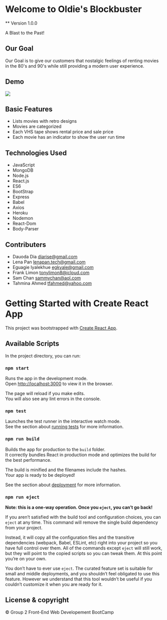 # Welcome to Oldie's Blockbuster

** Version 1.0.0

A Blast to the Past!

## Our Goal

Our Goal is to give our customers that nostalgic feelings of renting movies in the 80's and 90's while still providing a modern user experience.

## Demo

![](/project2Screenshot.png)

## Basic Features

- Lists movies with retro designs
- Movies are categorized 
- Each VHS tape shows rental price and sale price
- Each movie has an indicator to show the user run time

## Technologies Used 

- JavaScript
- MongoDB
- Node.js
- React.js
- ES6
- BootStrap
- Express
- Babel
- Axios
- Heroku
- Nodemon
- React-Dom
- Body-Parser

## Contributers 

- Dauoda Dia <diarise@gmail.com>
- Lena Pan <lenapan.tech@gmail.com>
- Eguagie Iyalekhue <egkyale@gmail.com>
- Frank Limon <tonylimon8@icloud.com>
- Sam Chan <sammychan@aol.com>
- Tahmina Ahmed <tfahmed@yahoo.com>


# Getting Started with Create React App

This project was bootstrapped with [Create React App](https://github.com/facebook/create-react-app).

## Available Scripts

In the project directory, you can run:

### `npm start`

Runs the app in the development mode.\
Open [http://localhost:3000](http://localhost:3000) to view it in the browser.

The page will reload if you make edits.\
You will also see any lint errors in the console.

### `npm test`

Launches the test runner in the interactive watch mode.\
See the section about [running tests](https://facebook.github.io/create-react-app/docs/running-tests) for more information.

### `npm run build`

Builds the app for production to the `build` folder.\
It correctly bundles React in production mode and optimizes the build for the best performance.

The build is minified and the filenames include the hashes.\
Your app is ready to be deployed!

See the section about [deployment](https://facebook.github.io/create-react-app/docs/deployment) for more information.

### `npm run eject`

**Note: this is a one-way operation. Once you `eject`, you can’t go back!**

If you aren’t satisfied with the build tool and configuration choices, you can `eject` at any time. This command will remove the single build dependency from your project.

Instead, it will copy all the configuration files and the transitive dependencies (webpack, Babel, ESLint, etc) right into your project so you have full control over them. All of the commands except `eject` will still work, but they will point to the copied scripts so you can tweak them. At this point you’re on your own.

You don’t have to ever use `eject`. The curated feature set is suitable for small and middle deployments, and you shouldn’t feel obligated to use this feature. However we understand that this tool wouldn’t be useful if you couldn’t customize it when you are ready for it.

## License & copyright

© Group 2 Front-End Web Developement BootCamp